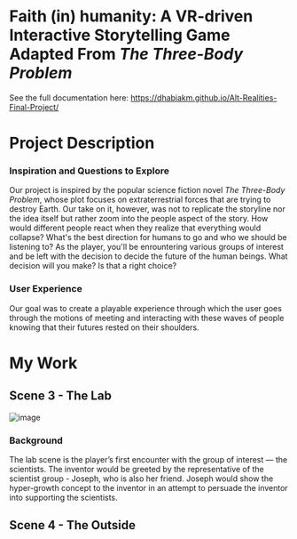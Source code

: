 # Faith (in) humanity: A VR-driven Interactive Storytelling Game Adapted From *The Three-Body Problem*


See the full documentation here: https://dhabiakm.github.io/Alt-Realities-Final-Project/

# Project Description
### Inspiration and Questions to Explore
Our project is inspired by the popular science fiction novel *The Three-Body Problem*, whose plot focuses on extraterrestrial forces that are trying to destroy Earth. Our take on it, however, was not to replicate the storyline nor the idea itself but rather zoom into the people aspect of the story. How would different people react when they realize that everything would collapse? What's the best direction for humans to go and who we should be listening to? As the player, you'll be enrountering various groups of interest and be left with the decision to decide the future of the human beings. What decision will you make? Is that a right choice? 

### User Experience
Our goal was to create a playable experience through which the user goes through the motions of meeting and interacting with these waves of people knowing that their futures rested on their shoulders.

# My Work
## Scene 3 - The Lab
![image](https://user-images.githubusercontent.com/71305489/182528984-55335637-d986-4c90-9788-16d6d2640784.png)
### Background
The lab scene is the player’s first encounter with the group of interest — the scientists. The inventor would be greeted by the representative of the scientist group - Joseph, who is also her friend. Joseph would show the hyper-growth concept to the inventor in an attempt to persuade the inventor into supporting the scientists.


## Scene 4 - The Outside
